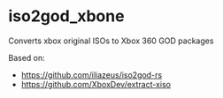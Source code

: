 # iso2god_xbone

Converts xbox original ISOs to Xbox 360 GOD packages

Based on:
- https://github.com/iliazeus/iso2god-rs
- https://github.com/XboxDev/extract-xiso